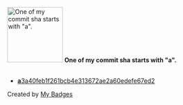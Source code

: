 <img src="https://github.com/my-badges/my-badges/blob/master/src/all-badges/abc-commit/a-commit.png?raw=true" alt="One of my commit sha starts with &quot;a&quot;." title="One of my commit sha starts with &quot;a&quot;." width="128">
<strong>One of my commit sha starts with &quot;a&quot;.</strong>
<br><br>

- <a href="https://github.com/jtaibo/TallerCreacionTools/commit/a3a40feb1f261bcb4e313672ae2a60edefe67ed2"><strong>a</strong>3a40feb1f261bcb4e313672ae2a60edefe67ed2</a>


Created by <a href="https://github.com/my-badges/my-badges">My Badges</a>